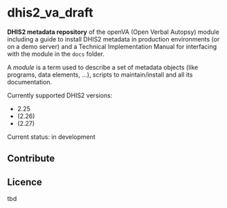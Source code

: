 # dhis2_va_draft

**DHIS2 metadata repository** of the openVA (Open Verbal Autopsy) module including a guide to install DHIS2 metadata in production environments (or on a demo server) and a Technical Implementation Manual for interfacing with the module in the `docs` folder.

A _module_ is a term used to describe a set of metadata objects (like programs, data elements, ...), scripts to maintain/install and all its documentation.

Currently supported DHIS2 versions:

- 2.25
- (2.26)
- (2.27)

Current status: in development

## Contribute

## Licence
tbd
